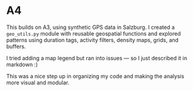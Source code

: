 # A4

This builds on A3, using synthetic GPS data in Salzburg. I created a `geo_utils.py` module with reusable geospatial functions and explored patterns using duration tags, activity filters, density maps, grids, and buffers.

I tried adding a map legend but ran into issues — so I just described it in markdown :)

This was a nice step up in organizing my code and making the analysis more visual and modular.
